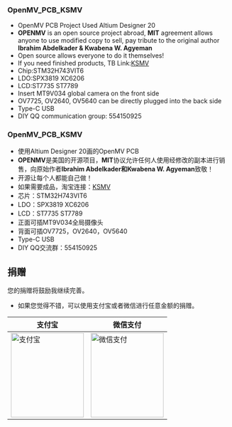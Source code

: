 ### OpenMV_PCB_KSMV
* OpenMV PCB Project Used Altium Designer 20
* **OPENMV** is an open source project abroad, **MIT** agreement allows anyone to use modified copy to sell, pay tribute to the original author **Ibrahim Abdelkader & Kwabena W. Agyeman**
* Open source allows everyone to do it themselves!
* If you need finished products, TB Link:[KSMV](https://item.taobao.com/item.htm?spm=a1z10.1-c-s.w4004-17480225679.8.bc5821d6jzZt2j&id=618072724609)
* Chip:STM32H743VIT6
* LDO:SPX3819 XC6206 
* LCD:ST7735 ST7789
* Insert MT9V034 global camera on the front side
* OV7725, OV2640, OV5640 can be directly plugged into the back side
* Type-C USB
* DIY QQ communication group: 554150925


### OpenMV_PCB_KSMV
* 使用Altium Designer 20画的OpenMV PCB
* **OPENMV**是美国的开源项目，**MIT**协议允许任何人使用经修改的副本进行销售，向原始作者**Ibrahim Abdelkader和Kwabena W. Agyeman**致敬！
* 开源让每个人都能自己做！
* 如果需要成品，淘宝连接：[KSMV](https://item.taobao.com/item.htm?spm=a1z10.1-c-s.w4004-17480225679.8.bc5821d6jzZt2j&id=618072724609)
* 芯片：STM32H743VIT6
* LDO：SPX3819 XC6206
* LCD：ST7735 ST7789
* 正面可插MT9V034全局摄像头
* 背面可插OV7725，OV2640，OV5640
* Type-C USB
* DIY QQ交流群：554150925

## 捐赠

您的捐赠将鼓励我继续完善。

* 如果您觉得不错，可以使用支付宝或者微信进行任意金额的捐赠。
 
| 支付宝 | 微信支付 |
| ------ | --------- |
| <img src="https://github.com/Kevincoooool/OpenMV_PCB/tree/master/pic/alipay.png" height="190px" width="164px" title="支付宝" style="display:inherit;"/> | <img src="https://github.com/Kevincoooool/OpenMV_PCB/tree/master/pic/wechat.png" height="190px" width="164px" title="微信支付" style="display:inherit;"/> |

